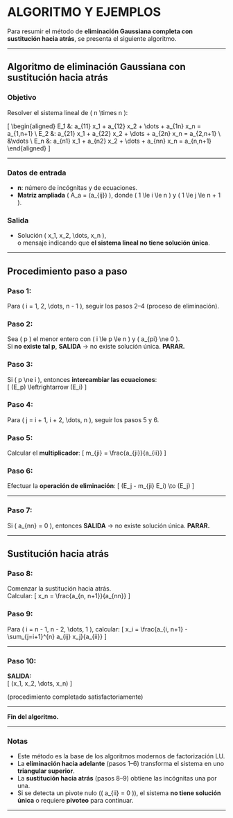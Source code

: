 # ALGORITMO Y EJEMPLOS

Para resumir el método de **eliminación Gaussiana completa con sustitución hacia atrás**, se presenta el siguiente algoritmo.

---

## Algoritmo de eliminación Gaussiana con sustitución hacia atrás

### Objetivo
Resolver el sistema lineal de \( n \times n \):

\[
\begin{aligned}
E_1 &: a_{11} x_1 + a_{12} x_2 + \dots + a_{1n} x_n = a_{1,n+1} \\
E_2 &: a_{21} x_1 + a_{22} x_2 + \dots + a_{2n} x_n = a_{2,n+1} \\
&\vdots \\
E_n &: a_{n1} x_1 + a_{n2} x_2 + \dots + a_{nn} x_n = a_{n,n+1}
\end{aligned}
\]

---

### Datos de entrada
- **n**: número de incógnitas y de ecuaciones.
- **Matriz ampliada** \( A_a = (a_{ij}) \), donde \( 1 \le i \le n \) y \( 1 \le j \le n + 1 \).

### Salida
- Solución \( x_1, x_2, \dots, x_n \),  
  o mensaje indicando que **el sistema lineal no tiene solución única**.

---

## Procedimiento paso a paso

### Paso 1:
Para \( i = 1, 2, \dots, n - 1 \), seguir los pasos 2–4 (proceso de eliminación).

### Paso 2:
Sea \( p \) el menor entero con \( i \le p \le n \) y \( a_{pi} \ne 0 \).  
Si **no existe tal p**, **SALIDA** → no existe solución única. **PARAR.**

### Paso 3:
Si \( p \ne i \), entonces **intercambiar las ecuaciones**:  
\[
(E_p) \leftrightarrow (E_i)
\]

### Paso 4:
Para \( j = i + 1, i + 2, \dots, n \), seguir los pasos 5 y 6.

### Paso 5:
Calcular el **multiplicador**:
\[
m_{ji} = \frac{a_{ji}}{a_{ii}}
\]

### Paso 6:
Efectuar la **operación de eliminación**:
\[
(E_j - m_{ji} E_i) \to (E_j)
\]

---

### Paso 7:
Si \( a_{nn} = 0 \), entonces **SALIDA** → no existe solución única. **PARAR.**

---

## Sustitución hacia atrás

### Paso 8:
Comenzar la sustitución hacia atrás.  
Calcular:
\[
x_n = \frac{a_{n, n+1}}{a_{nn}}
\]

### Paso 9:
Para \( i = n - 1, n - 2, \dots, 1 \), calcular:
\[
x_i = \frac{a_{i, n+1} - \sum_{j=i+1}^{n} a_{ij} x_j}{a_{ii}}
\]

---

### Paso 10:
**SALIDA:**  
\[
(x_1, x_2, \dots, x_n)
\]

(procedimiento completado satisfactoriamente)

---

**Fin del algoritmo.**

---

### Notas
- Este método es la base de los algoritmos modernos de factorización LU.  
- La **eliminación hacia adelante** (pasos 1–6) transforma el sistema en uno **triangular superior**.  
- La **sustitución hacia atrás** (pasos 8–9) obtiene las incógnitas una por una.  
- Si se detecta un pivote nulo (\( a_{ii} = 0 \)), el sistema **no tiene solución única** o requiere **pivoteo** para continuar.

---

